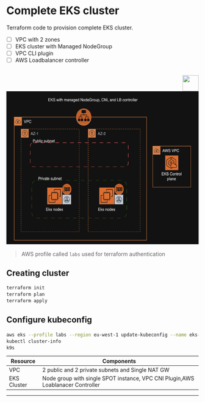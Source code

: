 # Complete EKS cluster
Terraform code to provision complete EKS cluster. 

- [ ] VPC with 2 zones
- [ ] EKS cluster with Managed NodeGroup
- [ ] VPC CLI plugin
- [ ] AWS Loadbalancer controller
## 
<img src="https://avatars.githubusercontent.com/u/20859413?v=4" style="float:right;width:42px;height:42px;">
<img src="img/eks-design.png" width="600" height="400">



> AWS profile called `labs` used for terraform authentication

## Creating cluster
```bash
terraform init
terraform plan
terraform apply
```

## Configure kubeconfig
```bash
aws eks --profile labs --region eu-west-1 update-kubeconfig --name eks-demo
kubectl cluster-info
k9s
```

|Resource|Components|
|--------------------------|--------------------------|
|VPC| 2 public and 2 private subnets and Single NAT GW|
|EKS Cluster|Node group with single SPOT instance, VPC CNI Plugin,AWS Loablanacer Controller |
------------------